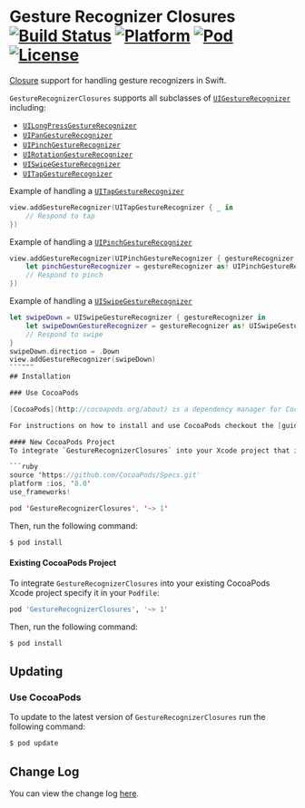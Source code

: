 # Gesture Recognizer Closures [![Build Status](https://travis-ci.org/marcbaldwin/GestureRecognizerClosures.svg?branch=master)](https://travis-ci.org/marcbaldwin/GestureRecognizerClosures) [![Platform](http://img.shields.io/cocoapods/p/GestureRecognizerClosures.svg?style=flat)](http://cocoadocs.org/docsets/GestureRecognizerClosures) [![Pod](http://img.shields.io/cocoapods/v/GestureRecognizerClosures.svg?style=flat)]() [![License](http://img.shields.io/cocoapods/l/GestureRecognizerClosures.svg?style=flat)](http://github.com/marcbaldwin/GestureRecognizerClosures/blob/master/LICENSE)
[Closure](http://developer.apple.com/library/ios/documentation/Swift/Conceptual/Swift_Programming_Language/Closures.html) support for handling gesture recognizers in Swift.

`GestureRecognizerClosures` supports all subclasses of [`UIGestureRecognizer`](http://developer.apple.com/library/ios/documentation/UIKit/Reference/UIGestureRecognizer_Class) including:
- [`UILongPressGestureRecognizer`](http://developer.apple.com/library/ios/documentation/UIKit/Reference/UILongPressGestureRecognizer_Class)
- [`UIPanGestureRecognizer`](http://developer.apple.com/library/ios/documentation/UIKit/Reference/UIPanGestureRecognizer_Class)
- [`UIPinchGestureRecognizer`](http://developer.apple.com/library/ios/documentation/UIKit/Reference/UIPinchGestureRecognizer_Class)
- [`UIRotationGestureRecognizer`](http://developer.apple.com/library/ios/documentation/UIKit/Reference/UIRotateGestureRecognizer_Class)
- [`UISwipeGestureRecognizer`](http://developer.apple.com/library/ios/documentation/UIKit/Reference/UISwipeGestureRecognizer_Class)
- [`UITapGestureRecognizer`](http://developer.apple.com/library/ios/documentation/UIKit/Reference/UITapGestureRecognizer_Class)


Example of handling a [`UITapGestureRecognizer`](http://developer.apple.com/library/ios/documentation/UIKit/Reference/UITapGestureRecognizer_Class)
```Swift
view.addGestureRecognizer(UITapGestureRecognizer { _ in
    // Respond to tap
})
```
Example of handling a [`UIPinchGestureRecognizer`](http://developer.apple.com/library/ios/documentation/UIKit/Reference/UIPinchGestureRecognizer_Class)
```Swift
view.addGestureRecognizer(UIPinchGestureRecognizer { gestureRecognizer in
    let pinchGestureRecognizer = gestureRecognizer as! UIPinchGestureRecognizer
    // Respond to pinch
})
```
Example of handling a [`UISwipeGestureRecognizer`](http://developer.apple.com/library/ios/documentation/UIKit/Reference/UISwipeGestureRecognizer_Class)
```Swift
let swipeDown = UISwipeGestureRecognizer { gestureRecognizer in
    let swipeDownGestureRecognizer = gestureRecognizer as! UISwipeGestureRecognizer
    // Respond to swipe
}
swipeDown.direction = .Down
view.addGestureRecognizer(swipeDown)
```˜˜˜
## Installation

### Use CocoaPods

[CocoaPods](http://cocoapods.org/about) is a dependency manager for Cocoa projects that supports embedded frameworks for Swift.

For instructions on how to install and use CocoaPods checkout the [guides](http://guides.cocoapods.org/).

#### New CocoaPods Project
To integrate `GestureRecognizerClosures` into your Xcode project that is not currently using CocoaPods specify it in a new `Podfile`:

```ruby
source 'https://github.com/CocoaPods/Specs.git'
platform :ios, '8.0'
use_frameworks!

pod 'GestureRecognizerClosures', '~> 1'
```

Then, run the following command:

```bash
$ pod install
```
#### Existing CocoaPods Project
To integrate `GestureRecognizerClosures` into your existing CocoaPods Xcode project specify it in your `Podfile`:

```ruby
pod 'GestureRecognizerClosures', '~> 1'
```
Then, run the following command:
```bash
$ pod install
```

## Updating

### Use CocoaPods
To update to the latest version of `GestureRecognizerClosures` run the following command:

```bash
$ pod update
```

## Change Log
You can view the change log [here](http://github.com/marcbaldwin/GestureRecognizerClosures/blob/master/CHANGELOG.md).
